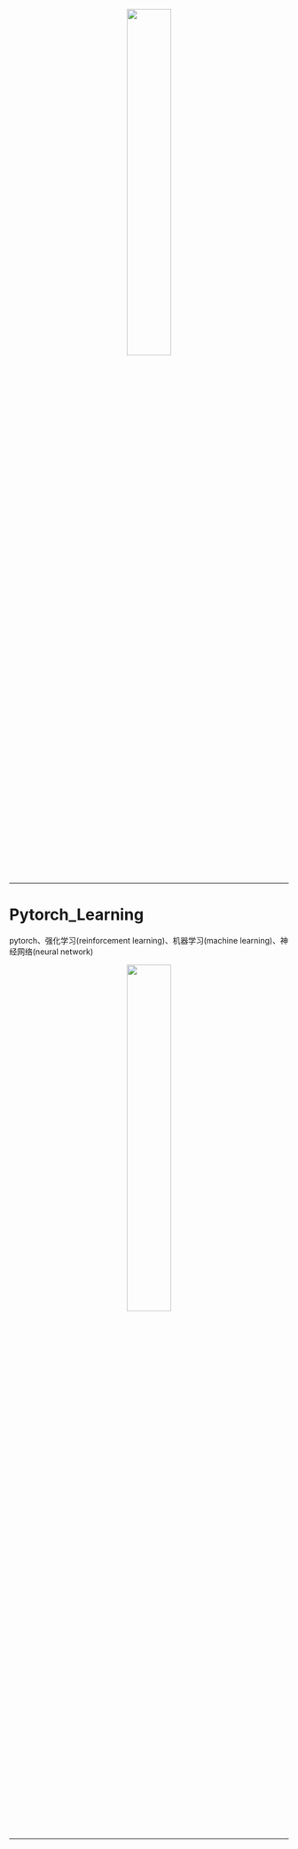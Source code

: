 <p align="center"><img width="40%" src="https://github.com/Walhalla-Summary/Pytorch_Learning/blob/master/pytorch/pytorch_logo.png" /></p>

--------------------------------------------------------------------------------


# Pytorch_Learning

pytorch、强化学习(reinforcement learning)、机器学习(machine learning)、神经网络(neural network)


<p align="center"><img width="40%" src="https://github.com/Walhalla-Summary/Pytorch_Learning/blob/master/pytorch/Snipaste_2022-09-27_12-14-24.png" /></p>

--------------------------------------------------------------------------------


